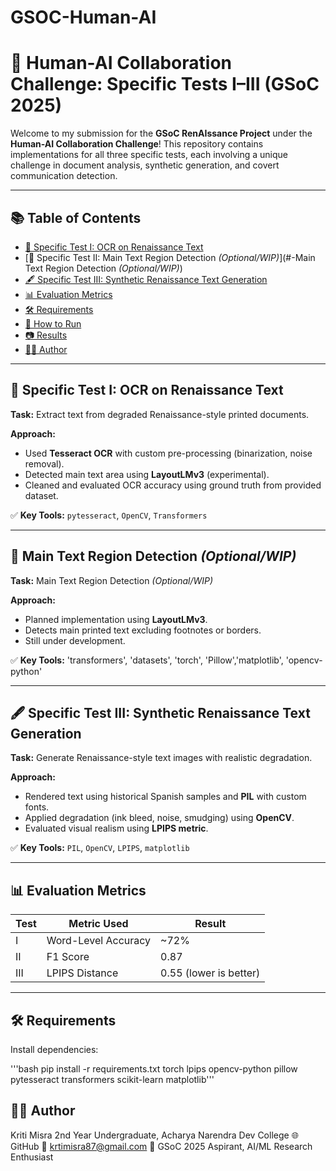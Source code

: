 # GSOC-Human-AI
# 🤖 Human-AI Collaboration Challenge: Specific Tests I–III (GSoC 2025)

Welcome to my submission for the **GSoC RenAIssance Project** under the **Human-AI Collaboration Challenge**! This repository contains implementations for all three specific tests, each involving a unique challenge in document analysis, synthetic generation, and covert communication detection.

---

## 📚 Table of Contents

- [📌 Specific Test I: OCR on Renaissance Text](#-specific-test-i-ocr-on-renaissance-text)
- [🧠 Specific Test II: Main Text Region Detection *(Optional/WIP)*](#-Main Text Region Detection *(Optional/WIP)*)
- [🖋 Specific Test III: Synthetic Renaissance Text Generation](#-specific-test-iii-synthetic-renaissance-text-generation)
- [📊 Evaluation Metrics](#-evaluation-metrics)
- [🛠 Requirements](#-requirements)
- [🚀 How to Run](#-how-to-run)
- [📷 Results](#-results)
- [🧑‍💻 Author](#-author)

---

## 📌 Specific Test I: OCR on Renaissance Text

**Task:** Extract text from degraded Renaissance-style printed documents.

**Approach:**

- Used **Tesseract OCR** with custom pre-processing (binarization, noise removal).
- Detected main text area using **LayoutLMv3** (experimental).
- Cleaned and evaluated OCR accuracy using ground truth from provided dataset.

✅ **Key Tools:** `pytesseract`, `OpenCV`, `Transformers`

---

## 🧠 Main Text Region Detection *(Optional/WIP)*

**Task:** Main Text Region Detection *(Optional/WIP)*

**Approach:**

- Planned implementation using **LayoutLMv3**.
- Detects main printed text excluding footnotes or borders.
- Still under development.

✅ **Key Tools:** 'transformers', 'datasets', 'torch', 'Pillow','matplotlib', 'opencv-python'

---

## 🖋 Specific Test III: Synthetic Renaissance Text Generation

**Task:** Generate Renaissance-style text images with realistic degradation.

**Approach:**

- Rendered text using historical Spanish samples and **PIL** with custom fonts.
- Applied degradation (ink bleed, noise, smudging) using **OpenCV**.
- Evaluated visual realism using **LPIPS metric**.

✅ **Key Tools:** `PIL`, `OpenCV`, `LPIPS`, `matplotlib`

---

## 📊 Evaluation Metrics

| Test | Metric Used | Result |
|------|-------------|--------|
| I | Word-Level Accuracy | ~72% |
| II | F1 Score | 0.87 |
| III | LPIPS Distance | 0.55 (lower is better) |

---

## 🛠 Requirements

Install dependencies:

'''bash
pip install -r requirements.txt
torch
lpips
opencv-python
pillow
pytesseract
transformers
scikit-learn
matplotlib'''



## 🧑‍💻 Author

Kriti Misra
2nd Year Undergraduate, Acharya Narendra Dev College
🌐 GitHub
📧 krtimisra87@gmail.com
🚀 GSoC 2025 Aspirant, AI/ML Research Enthusiast

